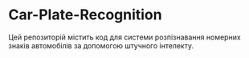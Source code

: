 # Car-Plate-Recognition
Цей репозиторій містить код для системи розпізнавання номерних знаків автомобілів за допомогою штучного інтелекту.
